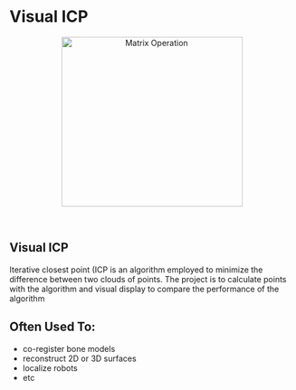 # Visual ICP

<p align="center"><img src="/documentation/img/logo.png" alt="Matrix Operation" width=320 height=300/></p>
<br>

## Visual ICP
Iterative closest point (ICP is an algorithm employed to minimize the difference between two clouds of points.
The project is to calculate points with the algorithm and visual display to compare the performance of the algorithm

## Often Used To:
 * co-register bone models
 * reconstruct 2D or 3D surfaces
 * localize robots
 * etc



